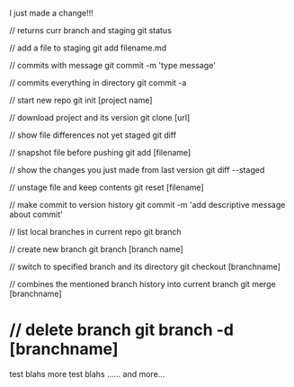 I just made a change!!!

// returns curr branch and staging
git status

// add a file to staging
git add filename.md

// commits with message
git commit -m 'type message'

// commits everything in directory
git commit -a


// start new repo
git init [project name]

// download project and its version
git clone [url]

// show file differences not yet staged
git diff

// snapshot file before pushing
git add [filename]

// show the changes you just made from last version
git diff --staged

// unstage file and keep contents
git reset [filename]

// make commit to version history
git commit -m 'add descriptive message about commit'

// list local branches in current repo
git branch

// create new branch
git branch [branch name]

// switch to specified branch and its directory
git checkout [branchname]

// combines the mentioned branch history into current branch
git merge [branchname]

// delete branch
git branch -d [branchname]
=======
test blahs
more test blahs
......
and more...
